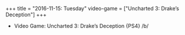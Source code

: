 +++
title = "2016-11-15: Tuesday"
video-game = ["Uncharted 3: Drake’s Deception"]
+++


* Video Game: Uncharted 3: Drake’s Deception {PS4} /b/